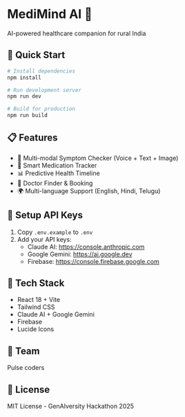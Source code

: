 # MediMind AI 🏥

AI-powered healthcare companion for rural India 

## 🚀 Quick Start

```bash
# Install dependencies
npm install

# Run development server
npm run dev

# Build for production
npm run build
```

## 📋 Features

- 💬 Multi-modal Symptom Checker (Voice + Text + Image)
- 💊 Smart Medication Tracker
- 📊 Predictive Health Timeline
- 🏥 Doctor Finder & Booking
- 🌍 Multi-language Support (English, Hindi, Telugu)

## 🔑 Setup API Keys

1. Copy `.env.example` to `.env`
2. Add your API keys:
   - Claude AI: https://console.anthropic.com
   - Google Gemini: https://ai.google.dev
   - Firebase: https://console.firebase.google.com

## 📱 Tech Stack

- React 18 + Vite
- Tailwind CSS
- Claude AI + Google Gemini
- Firebase
- Lucide Icons

## 👥 Team
Pulse coders


## 📄 License

MIT License - GenAIversity Hackathon 2025
